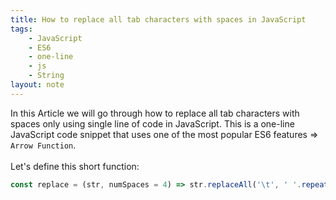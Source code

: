 ```yaml
---
title: How to replace all tab characters with spaces in JavaScript
tags:
    - JavaScript
    - ES6
    - one-line
    - js
    - String
layout: note
---
```




In this Article we will go through how to replace all tab characters with spaces only using single line of code in JavaScript.
This is a one-line JavaScript code snippet that uses one of the most popular ES6 features => `Arrow Function`.
<br/>
<br/>
Let's define this short function:

```js {.wrap}
const replace = (str, numSpaces = 4) => str.replaceAll('\t', ' '.repeat(numSpaces));
```
